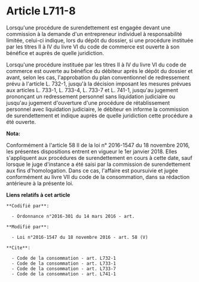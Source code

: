 # Article L711-8

Lorsqu'une procédure de surendettement est engagée devant une commission à la demande d'un entrepreneur individuel à
responsabilité limitée, celui-ci indique, lors du dépôt du dossier, si une procédure instituée par les titres II à IV du
livre VI du code de commerce est ouverte à son bénéfice et auprès de quelle juridiction. 

Lorsqu'une procédure instituée par les titres II à IV du livre VI du code de commerce est ouverte au bénéfice du débiteur
après le dépôt du dossier et avant, selon les cas, l'approbation du plan conventionnel de redressement prévu à l'article L.
732-1, jusqu'à la décision imposant les mesures prévues aux articles L. 733-1, L. 733-4, L. 733-7 et L. 741-1, jusqu'au
jugement prononçant un redressement personnel sans liquidation judiciaire ou jusqu'au jugement d'ouverture d'une procédure de
rétablissement personnel avec liquidation judiciaire, le débiteur en informe la commission de surendettement et indique
auprès de quelle juridiction cette procédure a été ouverte.

**Nota:**

Conformément à l'article 58 II de la loi n° 2016-1547 du 18 novembre 2016, les présentes dispositions entrent en vigueur le
1er janvier 2018. Elles s'appliquent aux procédures de surendettement en cours à cette date, sauf lorsque le juge d'instance
a été saisi par la commission de surendettement aux fins d'homologation. Dans ce cas, l'affaire est poursuivie et jugée
conformément au livre VII du code de la consommation, dans sa rédaction antérieure à la présente loi.

**Liens relatifs à cet article**

	**Codifié par**:

	  - Ordonnance n°2016-301 du 14 mars 2016 - art.

	**Modifié par**:

	  - Loi n°2016-1547 du 18 novembre 2016 - art. 58 (V)

	**Cite**:

	  - Code de la consommation - art. L732-1
	  - Code de la consommation - art. L733-1
	  - Code de la consommation - art. L733-7
	  - Code de la consommation - art. L741-1
